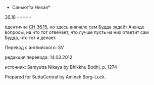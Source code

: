 * Саньютта Никая*

36\.16
\=\=\=\=\=

идентична [СН 36\.15](/sn36\.15/ru/sv), но здесь вначале сам Будда задаёт Ананде вопросы, на что тот отвечает, что лучше пусть на них ответит сам Будда, что тот и делает\.

Перевод с английского: SV

редакция перевода: 14\.03\.2012

источник: Samyutta Nikaya by Bhikkhu Bodhi, p\. 1274

Prepared for SuttaCentral by Aminah Borg\-Luck\.